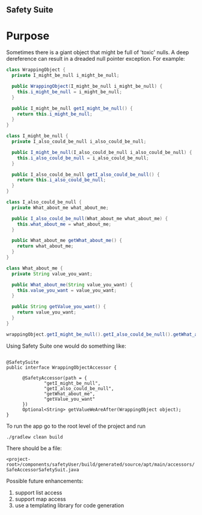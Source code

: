 ## Safety Suite

# Purpose

Sometimes there is a giant object that might be full of 'toxic' nulls.  A deep dereference can result in a dreaded null pointer exception.  For example:

```Java
class WrappingObject {
  private I_might_be_null i_might_be_null;

  public WrappingObject(I_might_be_null i_might_be_null) {
    this.i_might_be_null = i_might_be_null;
  }

  public I_might_be_null getI_might_be_null() {
    return this.i_might_be_null;
  }
}

class I_might_be_null {
  private I_also_could_be_null i_also_could_be_null;

  public I_might_be_null(I_also_could_be_null i_also_could_be_null) {
    this.i_also_could_be_null = i_also_could_be_null;
  }

  public I_also_could_be_null getI_also_could_be_null() {
    return this.i_also_could_be_null;
  }
}

class I_also_could_be_null {
  private What_about_me what_about_me;

  public I_also_could_be_null(What_about_me what_about_me) {
    this.what_about_me = what_about_me;
  }

  public What_about_me getWhat_about_me() {
    return what_about_me;
  }
}

class What_about_me {
  private String value_you_want;

  public What_about_me(String value_you_want) {
    this.value_you_want = value_you_want;
  }

  public String getValue_you_want() {
    return value_you_want;
  }
}

wrappingObject.getI_might_be_null().getI_also_could_be_null().getWhat_about_me().getValue_you_want();  // there are 3 or 4 null checks that need to be made (depending on whether or not the outermost object could be null)
```

Using Safety Suite one would do something like:

```

@SafetySuite
public interface WrappingObjectAccessor {

      @SafetyAccessor(path = {
              "getI_might_be_null",
              "getI_also_could_be_null",
              "getWhat_about_me",
              "getValue_you_want"
      })
      Optional<String> getValueWeAreAfter(WrappingObject object);
}

```

To run the app go to the root level of the project and run

`./gradlew clean build`

There should be a file:

`<project-root>/components/safetyUser/build/generated/source/apt/main/accessors/SafeAccessorSafetySuit.java`

Possible future enhancements:

1. support list access
1. support map access
1. use a templating library for code generation